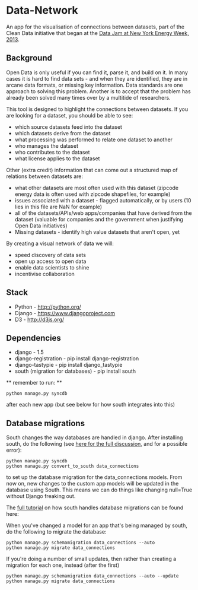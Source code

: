 # Data-Network


An app for the visualisation of connections between datasets, part of the Clean Data initiative that began at the [Data Jam at New York Energy Week, 2013](http://energy.gov/articles/putting-data-work-new-york-energy-week).

## Background

Open Data is only useful if you can find it, parse it, and build on it. In many cases it is hard to find data sets - and when they are identified, they are in arcane data formats, or missing key information. Data standards are one approach to solving this problem. Another is to accept that the problem has already been solved many times over by a multitide of researchers.

This tool is designed to highlight the connections between datasets. If you are looking for a dataset, you should be able to see:

* which source datasets feed into the dataset
* which datasets derive from the dataset
* what processing was performed to relate one dataset to another
* who manages the dataset
* who contributes to the dataset
* what license applies to the dataset

Other (extra credit) information that can come out a structured map of relations between datasets are:

* what other datasets are most often used with this dataset (zipcode energy data is often used with zipcode shapefiles, for example)
* issues associated with a dataset - flagged automatically, or by users (10 lies in this file are NaN for example)
* all of the datasets/APIs/web apps/companies that have derived from the dataset (valuable for companies and the government when justifying Open Data initiatives)
* Missing datasets - identify high value datasets that aren't open, yet

By creating a visual network of data we will:

* speed discovery of data sets
* open up access to open data
* enable data scientists to shine
* incentivise collaboration

## Stack

* Python - http://python.org/
* Django - https://www.djangoproject.com
* D3 - http://d3js.org/

## Dependencies

* django - 1.5
* django-registration - pip install django-registration
* django-tastypie - pip install django_tastypie
* south (migration for databases) - pip install south

** remember to run: **

    python manage.py syncdb

after each new app (but see below for how south integrates into this)

## Database migrations
South changes the way databases are handled in django. After installing south, do the following (see [here for the full discussion](http://south.readthedocs.org/en/latest/convertinganapp.html#converting-an-app), and for a possible error):

    python manage.py syncdb
    python manage.py convert_to_south data_connections

to set up the database migration for the data_connections models. From now on, new changes to the custom app models will be updated in the database using South. This means we can do things like changing null=True without Django freaking out.

The [full tutorial](http://south.readthedocs.org/en/latest/tutorial/part1.html) on how south handles database migrations can be found here: 

When you've changed a model for an app that's being managed by south, do the following to migrate the database:

    python manage.py schemamigration data_connections --auto
    python manage.py migrate data_connections

If you're doing a number of small updates, then rather than creating a migration for each one, instead (after the first)

    python manage.py schemamigration data_connections --auto --update
    python manage.py migrate data_connections

